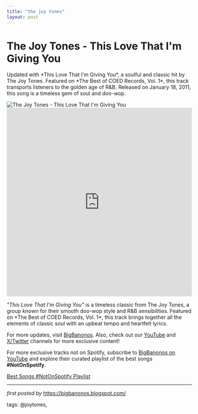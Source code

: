 ```yaml
---
title: "the joy tones"
layout: post
---
```

<!-- Title of the Post -->
<h1 >The Joy Tones - This Love That I'm Giving You</h1> <!-- Introductory Text -->
<p >Updated with *This Love That I'm Giving You*, a soulful and classic hit by The Joy Tones. Featured on *The Best of COED Records, Vol. 1*, this track transports listeners to the golden age of R&B. Released on January 18, 2011, this song is a timeless gem of soul and doo-wop.</p> <!-- Featured Image -->
<div > <img src="https://i.scdn.co/image/ab67616d0000b273adef902006d6342a4af4ec31" alt="The Joy Tones - This Love That I'm Giving You" />
</div> <!-- YouTube Video Embed -->
<div > <iframe width="100%" height="514" src="https://www.youtube.com/embed/OXMmTsbVg1w" title="The Joy-Tones - This Love" frameborder="0" allow="accelerometer; autoplay; clipboard-write; encrypted-media; gyroscope; picture-in-picture; web-share" referrerpolicy="strict-origin-when-cross-origin" allowfullscreen></iframe>
</div> <!-- Song Information -->
<div > <p><em>"This Love That I'm Giving You"</em> is a timeless classic from The Joy Tones, a group known for their smooth doo-wop style and R&B sensibilities. Featured on *The Best of COED Records, Vol. 1*, this track brings together all the elements of classic soul with an upbeat tempo and heartfelt lyrics.</p>
</div> <!-- Footer Links -->
<div > <p>For more updates, visit <a href="https://bigbanonos.blogspot.com/" target="_blank">BigBanonos</a>. Also, check out our <a href="https://www.youtube.com/@BigBanonos" target="_blank">YouTube</a> and <a href="https://x.com/bigbanonos" target="_blank">X/Twitter</a> channels for more exclusive content!</p>
</div>


<!--Subscribe and Playlist Links-->
<div>
    <p>For more exclusive tracks not on Spotify, subscribe to <a href="https://www.youtube.com/@BigBanonos" target="_blank">BigBanonos on YouTube</a> and explore their curated playlist of the best songs <strong>#NotOnSpotify</strong>.</p>
    <p><a href="https://www.youtube.com/playlist?list=PLtuNtuTatqI0kFahUCbtbfenC_ET5O_tr" target="_blank">Best Songs #NotOnSpotify Playlist<br /></a></p></div>

<hr />

<p><em>first posted by</em> <a href="https://bigbanonos.blogspot.com/" rel="noopener" target="_new">https://bigbanonos.blogspot.com/</a></p>

<p>tags: @joytones,</p>
